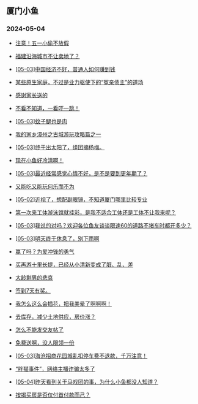 ## 厦门小鱼 
### 2024-05-04

+ [注意！五一小偷不放假](http://bbs.xmfish.com/read-htm-tid-18184866.html)

+ [福建沿海城市不让卖地了？](http://bbs.xmfish.com/read-htm-tid-18184972.html)

+ [[05-03]中国经济不好，普通人如何赚到钱](http://bbs.xmfish.com/read-htm-tid-18184914.html)

+ [某些原生家庭，不过是业力驱使下的“冤亲债主”的道场](http://bbs.xmfish.com/read-htm-tid-18184869.html)

+ [感谢家长送的](http://bbs.xmfish.com/read-htm-tid-18184856.html)

+ [不看不知道，一看吓一跳！](http://bbs.xmfish.com/read-htm-tid-18184899.html)

+ [[05-03]蚊子腿也是肉](http://bbs.xmfish.com/read-htm-tid-18184884.html)

+ [我的家乡漳州之古城游玩攻略篇之一](http://bbs.xmfish.com/read-htm-tid-18184970.html)

+ [[05-03]终于出太阳了，组团摘杨梅。](http://bbs.xmfish.com/read-htm-tid-18184898.html)

+ [现在小鱼好冷清啊！](http://bbs.xmfish.com/read-htm-tid-18184962.html)

+ [[05-03]最近经常感觉心情不好，是不是要到更年期了？](http://bbs.xmfish.com/read-htm-tid-18184999.html)

+ [又能吃又能玩何乐而不为](http://bbs.xmfish.com/read-htm-tid-18184975.html)

+ [[05-02]近视了，想配副眼镜，不知道厦门哪里比较专业](http://bbs.xmfish.com/read-htm-tid-18184867.html)

+ [第一次来工体游泳馆就挂彩，是我不适合工体还是工体不让我来呢？](http://bbs.xmfish.com/read-htm-tid-18185022.html)

+ [[05-03]我说的对吗？欢迎各位鱼友谈谈限速60的道路不堵车时都开多少？](http://bbs.xmfish.com/read-htm-tid-18185008.html)

+ [[05-03]明天终于休息了，别下雨啊](http://bbs.xmfish.com/read-htm-tid-18185016.html)

+ [赢了吗？为爱冲锋的勇气](http://bbs.xmfish.com/read-htm-tid-18185035.html)

+ [买再游十里长提，已经从小清新变成了脏、乱、差](http://bbs.xmfish.com/read-htm-tid-18185082.html)

+ [大龄剩男的悲哀](http://bbs.xmfish.com/read-htm-tid-18185091.html)

+ [签到7天有奖。](http://bbs.xmfish.com/read-htm-tid-18185046.html)

+ [我怎么这么会插花，把我美晕了啊啊啊！](http://bbs.xmfish.com/read-htm-tid-18185073.html)

+ [去库存，减少土地供应，房价涨？](http://bbs.xmfish.com/read-htm-tid-18185075.html)

+ [怎么不能发交友帖了](http://bbs.xmfish.com/read-htm-tid-18185026.html)

+ [免费送啊，没人限领一份](http://bbs.xmfish.com/read-htm-tid-18185129.html)

+ [[05-03]海沧招商花园城乱扣停车费不退款，千万注意！](http://bbs.xmfish.com/read-htm-tid-18185087.html)

+ [“胖猫事件”，网络主播诈骗太多了](http://bbs.xmfish.com/read-htm-tid-18185157.html)

+ [[05-04]昨天看到关于马戏团的事，为什么小鱼都没人知道？](http://bbs.xmfish.com/read-htm-tid-18185231.html)

+ [按揭买房是否仅付首付款而己？](http://bbs.xmfish.com/read-htm-tid-18185119.html)

